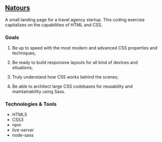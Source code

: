 ## [Natours](https://rafgarciaa.github.io/Natours/)
A small landing page for a travel agency startup. This coding exercise capitalizes on the capabilities of HTML and CSS.

### Goals
1) Be up to speed with the most modern and advanced CSS properties and techniques;

2) Be ready to build responsive layouts for all kind of devices and situations;

3) Truly understand how CSS works behind the scenes;

4) Be able to architect large CSS codebases for reusability and maintainability using Sass.

### Technologies & Tools
+ HTML5
+ CSS3
+ npm
+ live-server
+ node-sass